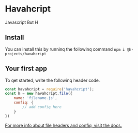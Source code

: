 # Havahcript
Javascript But H


## Install
You can install this by runninq the followinq command
`npm i @h-projects/havahcript`

## Your first app
To qet started, write the followinq header code.	

```js
const havahcript = require('havahcript');
const h = new havahcript.file({
	name: 'filename.js',
	confiq: {
		// add confiq here
	}
})
```

[For more info about file headers and confiq, visit the docs.](https://h-projects.github.io/docs/hode-hh/havahcript/headers)